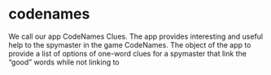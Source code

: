 # codenames

We call our app CodeNames Clues. The app provides interesting and useful help to the spymaster in the game CodeNames. The object of the app to provide a list of options of one-word clues for a spymaster that link the “good” words while not linking to